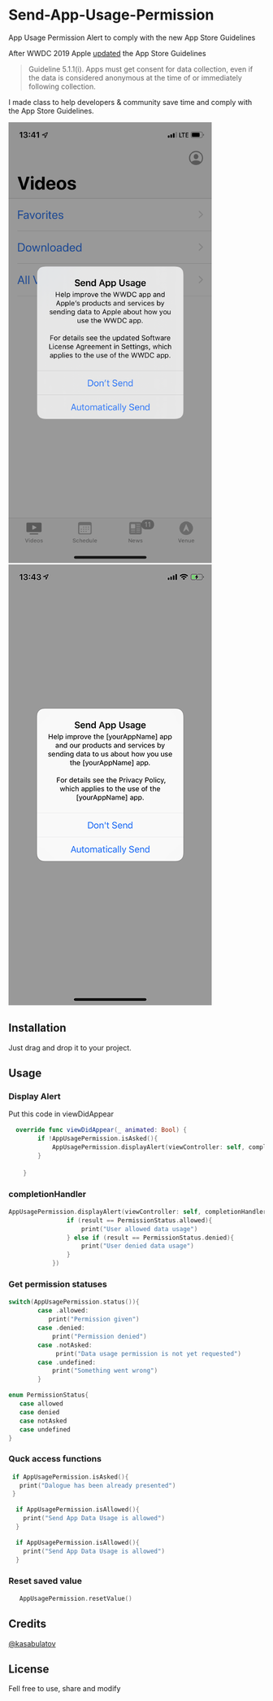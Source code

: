 # Send-App-Usage-Permission
App Usage Permission Alert to comply with the new App Store Guidelines

After WWDC 2019 Apple [updated](https://developer.apple.com/app-store/review/guidelines/#5.1) the App Store Guidelines 
> Guideline 5.1.1(i). Apps must get consent for data collection, even if the data is considered anonymous at the time of or immediately following collection.

I made class to help developers & community save time and comply with the App Store Guidelines.

![WWDC App](wwdc-app.png)
![Send App Usage Permission](screenshot1.png)

## Installation

Just drag and drop it to your project.

## Usage

### Display Alert

Put this code in viewDidAppear

```swift
  override func viewDidAppear(_ animated: Bool) {
        if !AppUsagePermission.isAsked(){
            AppUsagePermission.displayAlert(viewController: self, completionHandler: nil)
        }

    }
```

### сompletionHandler

```swift 
AppUsagePermission.displayAlert(viewController: self, completionHandler: { result in
                if (result == PermissionStatus.allowed){
                    print("User allowed data usage")
                } else if (result == PermissionStatus.denied){
                    print("User denied data usage")
                }
            })
```
### Get permission statuses

```swift
switch(AppUsagePermission.status()){
        case .allowed:
           print("Permission given")
        case .denied:
            print("Permission denied")
        case .notAsked:
             print("Data usage permission is not yet requested")
        case .undefined:
            print("Something went wrong")
        }
 ```
 
 ```swift
 enum PermissionStatus{
    case allowed
    case denied
    case notAsked
    case undefined
}
 ```
 
 ### Quck access functions
 ```swift 
  if AppUsagePermission.isAsked(){
    print("Dalogue has been already presented")
  }
```

```swift 
  if AppUsagePermission.isAllowed(){
    print("Send App Data Usage is allowed")
  }
```

```swift 
  if AppUsagePermission.isAllowed(){
    print("Send App Data Usage is allowed")
  }
```

 ### Reset saved value
  ```swift 
     AppUsagePermission.resetValue()
  ``` 
  
## Credits
[@kasabulatov](https://twitter.com/kasabulatov)


## License

Fell free to use, share and modify
 
